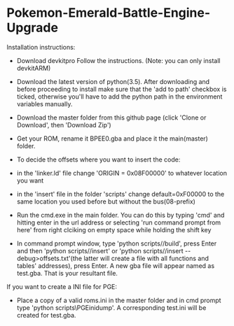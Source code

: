 # Pokemon-Emerald-Battle-Engine-Upgrade

Installation instructions:
- Download devkitpro
Follow the instructions.
(Note: you can only install devkitARM)

- Download the latest version of python(3.5).
After downloading and before proceeding to install make sure that the 'add to path' checkbox is ticked, otherwise you'll have to add the python path in the environment variables manually.

- Download the master folder from this github page
(click 'Clone or Download', then 'Download Zip')

- Get your ROM, rename it BPEE0.gba and place it the main(master) folder.

- To decide the offsets where you want to insert the code:

* in the 'linker.ld' file change 'ORIGIN = 0x08F00000' to whatever location you want

* in the 'insert' file in the folder 'scripts' change default=0xF00000 to the same location you used before but without the bus(08-prefix)

- Run the cmd.exe in the main folder.
You can do this by typing 'cmd' and hitting enter in the url address or selecting 'run command prompt from here' from right clciking on empty space while holding the shift key

- In command prompt window, type 'python scripts//build', press Enter and then 'python scripts//insert' or 'python scripts//insert --debug>offsets.txt'(the latter will create a file with all functions and tables' addresses), press Enter.
A new gba file will appear named as test.gba.
That is your resultant file.

If you want to create a INI file for PGE:

- Place a copy of a valid roms.ini in the master folder and in cmd prompt type 'python scripts\PGEinidump'.
A corresponding test.ini will be created for test.gba.
